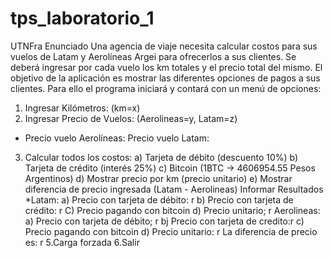 # tps_laboratorio_1
UTNFra
Enunciado
Una agencia de viaje necesita calcular costos para sus vuelos de Latam y Aerolíneas Argei
para ofrecerlos a sus clientes.
Se deberá ingresar por cada vuelo los km totales y el precio total del mismo.
El objetivo de la aplicación es mostrar las diferentes opciones de pagos a sus clientes.
Para ello el programa iniciará y contará con un menú de opciones:
1. Ingresar Kilómetros: (km=x)
2. Ingresar Precio de Vuelos: (Aerolineas=y, Latam=z)
- Precio vuelo Aerolíneas:
Precio vuelo Latam:
3. Calcular todos los costos:
a) Tarjeta de débito (descuento 10%)
b) Tarjeta de crédito (interés 25%)
c) Bitcoin (1BTC -> 4606954.55 Pesos Argentinos)
d) Mostrar precio por km (precio unitario)
e) Mostrar diferencia de precio ingresada (Latam - Aerolineas)
Informar Resultados
*Latam:
a) Precio con tarjeta de débito: r
b) Precio con tarjeta de crédito: r
C) Precio pagando con bitcoin
d) Precio unitario; r
Aerolineas:
a) Precio con tarjeta de débito; r
bj Precio con tarjeta de credito:r
c) Precio pagando con bitcoin
d) Precio unitario: r
La diferencia de precio es: r
5.Carga forzada
6.Salir
